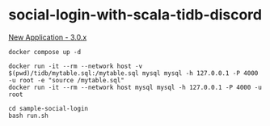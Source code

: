 # social-login-with-scala-tidb-discord

[New Application - 3.0.x](https://www.playframework.com/documentation/3.0.x/NewApplication)

```shell
docker compose up -d

docker run -it --rm --network host -v $(pwd)/tidb/mytable.sql:/mytable.sql mysql mysql -h 127.0.0.1 -P 4000 -u root -e "source /mytable.sql"
docker run -it --rm --network host mysql mysql -h 127.0.0.1 -P 4000 -u root
```

```shell
cd sample-social-login
bash run.sh
```
